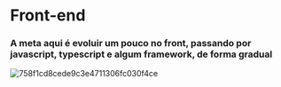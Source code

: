 # Front-end
### A meta aqui é evoluir um pouco no front, passando por javascript, typescript e algum framework, de forma gradual

![758f1cd8cede9c3e4711306fc030f4ce](https://github.com/Dry-A/Front-end/assets/112403510/825b35d2-3f39-4686-8d44-a883bcf6d03e)
